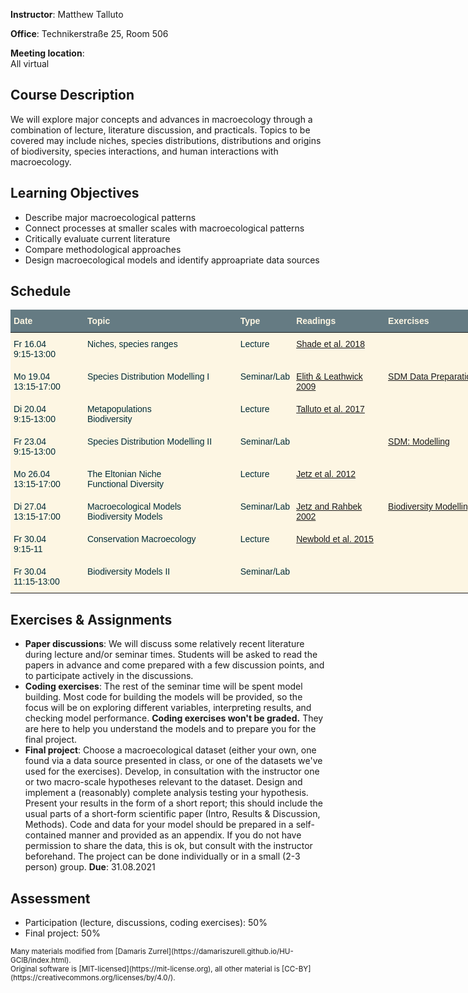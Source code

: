 **Instructor**: Matthew Talluto

**Office**: Technikerstraße 25, Room 506

**Meeting location**:  
All virtual 

## Course Description
We will explore major concepts and advances in macroecology through a combination of lecture, literature discussion, and practicals. Topics to be covered may include niches, species distributions, distributions and origins of biodiversity, species interactions, and human interactions with macroecology.

## Learning Objectives
* Describe major macroecological patterns
* Connect processes at smaller scales with macroecological patterns
* Critically evaluate current literature
* Compare methodological approaches
* Design macroecological models and identify approapriate data sources 

## Schedule

<style type="text/css">
.tg  {border-collapse:collapse;border-color:#93a1a1;border-spacing:0;}
.tg td{background-color:#fdf6e3;border-color:#93a1a1;border-style:solid;border-width:0px;color:#002b36;
  font-family:Arial, sans-serif;font-size:14px;overflow:hidden;padding:10px 5px;word-break:normal;}
.tg th{background-color:#657b83;border-color:#93a1a1;border-style:solid;border-width:0px;color:#fdf6e3;
  font-family:Arial, sans-serif;font-size:14px;font-weight:normal;overflow:hidden;padding:10px 5px;word-break:normal;}
.tg .tg-fymr{border-color:inherit;font-weight:bold;text-align:left;vertical-align:top}
.tg .tg-0pky{border-color:inherit;text-align:left;vertical-align:top}
</style>
<table class="tg" style="undefined;table-layout: fixed; width: 758px">
<colgroup>
<col style="width: 118px">
<col style="width: 245px">
<col style="width: 89px">
<col style="width: 147px">
<col style="width: 159px">
</colgroup>
<thead>
  <tr>
    <th class="tg-fymr">Date</th>
    <th class="tg-fymr">Topic</th>
    <th class="tg-fymr">Type</th>
    <th class="tg-fymr">Readings</th>
    <th class="tg-0pky"><span style="font-weight:bold">Exercises</span></th>
  </tr>
</thead>
<tbody>
  <tr>
    <td class="tg-0pky">Fr 16.04<br>9:15-13:00</td>
    <td class="tg-0pky">Niches, species ranges</td>
    <td class="tg-0pky">Lecture</td>
    <td class="tg-0pky"><a href="https://www.cell.com/trends/ecology-evolution/fulltext/S0169-5347(18)30186-1?_returnURL=https%3A%2F%2Flinkinghub.elsevier.com%2Fretrieve%2Fpii%2FS0169534718301861%3Fshowall%3Dtrue">Shade et al. 2018</a></td>
    <td class="tg-0pky"></td>
  </tr>
  <tr>
    <td class="tg-0pky">Mo 19.04<br>13:15-17:00</td>
    <td class="tg-0pky">Species Distribution Modelling I</td>
    <td class="tg-0pky">Seminar/Lab</td>
    <td class="tg-0pky"><a href="https://www.annualreviews.org/doi/full/10.1146/annurev.ecolsys.110308.120159?casa_token=mdDFf2Vpu8oAAAAA:EvGYQGT3wgeVKGySA0QzcQnSjaXi0V0t2Cq8lG1zhnli5tEv4ap1fJLsvh-Wx5EF0jQXqjI0GD18">Elith & Leathwick 2009</a></td>
    <td class="tg-0pky"><a href="sdm_prep.html">SDM Data Preparation</a></td>
  </tr>
  <tr>
    <td class="tg-0pky">Di 20.04<br>9:15-13:00</td>
    <td class="tg-0pky">Metapopulations<br>Biodiversity</td>
    <td class="tg-0pky">Lecture</td>
    <td class="tg-0pky"><a href="https://www.nature.com/articles/s41559-017-0182">Talluto et al. 2017</a></td>
    <td class="tg-0pky"></td>
  </tr>
  <tr>
    <td class="tg-0pky">Fr 23.04<br>9:15-13:00</td>
    <td class="tg-0pky">Species Distribution Modelling II</td>
    <td class="tg-0pky">Seminar/Lab</td>
    <td class="tg-0pky"></td>
    <td class="tg-0pky"><a href="sdm.html">SDM: Modelling</a></td>
  </tr>
  <tr>
    <td class="tg-0pky">Mo 26.04<br>13:15-17:00</td>
    <td class="tg-0pky">The Eltonian Niche<br>Functional Diversity</td>
    <td class="tg-0pky">Lecture</td>
    <td class="tg-0pky"><a href="https://www.nature.com/articles/nature11631">Jetz et al. 2012</a></td>
    <td class="tg-0pky"></td>
  </tr>
  <tr>
    <td class="tg-0pky">Di 27.04<br>13:15-17:00</td>
    <td class="tg-0pky">Macroecological Models<br>Biodiversity Models</td>
    <td class="tg-0pky">Seminar/Lab</td>
    <td class="tg-0pky"><a href="https://science.sciencemag.org/content/297/5586/1548.abstract?casa_token=14kfjHd5yh0AAAAA:0w-_2L_8TCnuRrp6QsqnQoH96bdCnqIkti2Nxd9PLGLcdmgdQqL4fcljZhwiYllDfekuO8ncYni66w">Jetz and Rahbek 2002</a></td>
    <td class="tg-0pky"><a href="biodiversity.html">Biodiversity Modelling</a></td>
  </tr>
  <tr>
    <td class="tg-0pky">Fr 30.04<br>9:15-11</td>
    <td class="tg-0pky">Conservation Macroecology</td>
    <td class="tg-0pky">Lecture</td>
    <td class="tg-0pky"><a href="https://www.nature.com/articles/nature14324/briefing/signup/?origin=Nature&originReferralPoint=EmailBanner">Newbold et al. 2015</a></td>
    <td class="tg-0pky"></td>
  </tr>
  <tr>
    <td class="tg-0pky">Fr 30.04<br>11:15-13:00</td>
    <td class="tg-0pky">Biodiversity Models II</td>
    <td class="tg-0pky">Seminar/Lab</td>
    <td class="tg-0pky"></td>
    <td class="tg-0pky"></td>
  </tr>
</tbody>
</table>


## Exercises & Assignments
* **Paper discussions**: We will discuss some relatively recent literature during lecture and/or seminar times. Students will be asked to read the papers in advance and come prepared with a few discussion points, and to participate actively in the discussions.
* **Coding exercises**: The rest of the seminar time will be spent model building. Most code for building the models will be provided, so the focus will be on exploring different variables, interpreting results, and checking model performance. **Coding exercises won't be graded.** They are here to help you understand the models and to prepare you for the final project.
* **Final project**: Choose a macroecological dataset (either your own, one found via a data source presented in class, or one of the datasets we've used for the exercises). Develop, in consultation with the instructor one or two macro-scale hypotheses relevant to the dataset. Design and implement a (reasonably) complete analysis testing your hypothesis. Present your results in the form of a short report; this should include the usual parts of a short-form scientific paper (Intro, Results & Discussion, Methods). Code and data for your model should be prepared in a self-contained manner and provided as an appendix. If you do not have permission to share the data, this is ok, but consult with the instructor beforehand. The project can be done individually or in a small (2-3 person) group. **Due**: 31.08.2021

## Assessment
* Participation (lecture, discussions, coding exercises): 50%
* Final project: 50%


<small>
Many materials modified from [Damaris Zurrel](https://damariszurell.github.io/HU-GCIB/index.html). 
<br/> Original software is [MIT-licensed](https://mit-license.org), all other material is [CC-BY](https://creativecommons.org/licenses/by/4.0/).
</small>